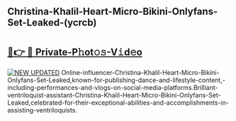 ## Christina-Khalil-Heart-Micro-Bikini-Onlyfans-Set-Leaked-(ycrcb)


# <h2><a href="https://mediaupload.pro?-19M">🔗👉 🔴 Private-P𝚑ot𝚘𝚜-V𝚒d𝚎o</a></h2>

[![NEW UPDATED](https://i.imgur.com/0qMVB7G.gif)](https://mediaupload.pro?-19M)
Online-influencer-Christina-Khalil-Heart-Micro-Bikini-Onlyfans-Set-Leaked,known-for-publishing-dance-and-lifestyle-content,-including-performances-and-vlogs-on-social-media-platforms.Brilliant-ventriloquist-assistant-Christina-Khalil-Heart-Micro-Bikini-Onlyfans-Set-Leaked,celebrated-for-their-exceptional-abilities-and-accomplishments-in-assisting-ventriloquists.  